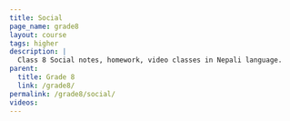 ```yaml
---
title: Social
page_name: grade8
layout: course
tags: higher
description: |
  Class 8 Social notes, homework, video classes in Nepali language.
parent:
  title: Grade 8
  link: /grade8/
permalink: /grade8/social/
videos:
---
```

